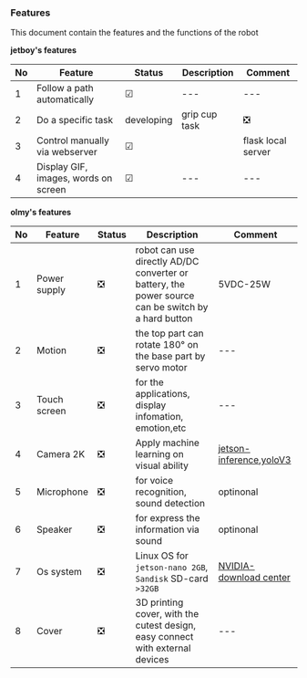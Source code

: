 ### Features

This document contain the features and the functions of the robot

**jetboy's features**

|No|Feature|Status|Description|Comment|
|---|---|---|---|---|
|1|Follow a path automatically|☑|---|---|
|2|Do a specific task|developing|grip cup task|❎|---|---|
|3|Control manually via webserver|☑||flask local server|---|
|4|Display GIF, images, words on screen|☑|---|---|

**olmy's features**

|No|Feature|Status|Description|Comment|
|---|---|---|---|---|
|1|Power supply|❎|robot can use directly AD/DC converter or battery, the power source can be switch  by a hard button|5VDC-25W|
|2|Motion|❎|the top part can rotate 180° on the base part by servo motor|---|
|3|Touch screen|❎|for the applications, display infomation, emotion,etc|---|
|4|Camera 2K|❎|Apply machine learning on visual ability|[jetson-inference](https://github.com/dusty-nv/jetson-inference),[yoloV3](https://github.com/ultralytics/yolov3)|
|5|Microphone|❎|for voice recognition, sound detection|optinonal|
|6|Speaker|❎|for express the information via sound|optinonal|
|7|Os system|❎|Linux OS for `jetson-nano 2GB`, `Sandisk` SD-card `>32GB` |[NVIDIA-download center](https://developer.nvidia.com/embedded/downloads)|
|8|Cover|❎|3D printing cover, with the cutest design, easy connect with external devices|---|
